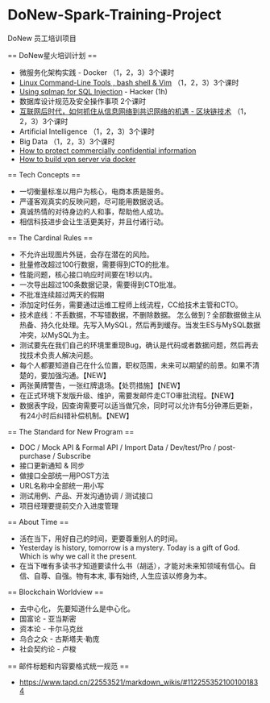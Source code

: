 # DoNew-Spark-Training-Project

DoNew 员工培训项目 

== DoNew星火培训计划 ==
* 微服务化架构实践 - Docker （1，2，3）3个课时 
* [Linux Command-Line Tools , bash shell & Vim](https://github.com/tonycai/EYEE-Spark-Training-Project/wiki/Linux-Command-Line-Tools-%2C-bash-shell-%26-Vim)  （1，2，3）3个课时
* [Using sqlmap for SQL Injection](https://github.com/tonycai/EYEE-Spark-Training-Project/wiki/Using-sqlmap-for-SQL-Injection) - Hacker (1h)
* 数据库设计规范及安全操作事项  2个课时
* [互联网后时代，如何抓住从信息网络到共识网络的机遇 - 区块链技术](https://github.com/tonycai/The-Journal-of-Blockchain) （1，2，3）3个课时
* Artificial Intelligence （1，2，3）3个课时
* Big Data （1，2，3）3个课时
* [How to protect commercially confidential information](https://github.com/tonycai/EYEE-Spark-Training-Project/wiki/How-to-protect-commercially-confidential-information)
* [How to build vpn server via docker](https://github.com/tonycai/EYEE-Spark-Training-Project/wiki/How-to-protect-commercially-confidential-information)

== Tech Concepts ==
* 一切衡量标准以用户为核心，电商本质是服务。
* 严谨客观真实的反映问题，尽可能用数据说话。
* 真诚热情的对待身边的人和事，帮助他人成功。
* 相信科技进步会让生活更美好，并且付诸行动。


== The Cardinal Rules ==
* 不允许出现图片外链，会存在潜在的风险。
* 批量修改超过100行数据，需要得到CTO的批准。
* 性能问题，核心接口响应时间要在1秒以内。
* 一次导出超过100条数据记录，需要得到CTO批准。
* 不批准连续超过两天的假期
* 添加定时任务，需要通过运维工程师上线流程，CC给技术主管和CTO。
* 技术底线：不丢数据，不写错数据，不删除数据。 怎么做到？全部数据做主从热备、持久化处理。先写入MySQL，然后再到缓存。当发生ES与MySQL数据冲突，以MySQL为主。
* 测试要先在我们自己的环境里重现Bug，确认是代码或者数据问题，然后再去找技术负责人解决问题。
* 每个人都要知道自己在什么位置，职权范围，未来可以期望的前景。如果不清楚的，要加强沟通。【NEW】
* 两张黄牌警告，一张红牌退场。【处罚措施】【NEW】
* 在正式环境下发版升级、维护，需要发邮件走CTO审批流程。【NEW】
* 数据表字段，因查询需要可以适当做冗余，同时可以允许有5分钟滞后更新，有24小时后纠错补偿机制。【NEW】

== The Standard for New Program  ==
* DOC / Mock API & Formal API / Import Data  / Dev/test/Pro / post-purchase / Subscribe
* 接口更新通知 & 同步
* 做接口全部统一用POST方法
* URL名称中全部统一用小写
* 测试用例、产品、开发沟通协调 / 测试接口
* 项目经理要提前交介入进度管理

== About Time ==
* 活在当下，用好自己的时间，更要尊重别人的时间。
* Yesterday is history, tomorrow is a mystery. Today is a gift of God. Which is why we call it the present.
* 在当下唯有多读书才知道要读什么书（胡适），才能对未来知领域有信心。自信、自尊、自强。物有本末, 事有始终, 人生应该以修身为本。

== Blockchain Worldview ==
* 去中心化， 先要知道什么是中心化。
* 国富论 - 亚当斯密
* 资本论 - 卡尔马克丝
* 乌合之众 - 古斯塔夫·勒庞
* 社会契约论 - 卢梭

== 邮件标题和内容要格式统一规范 ==
* https://www.tapd.cn/22553521/markdown_wikis/#1122553521001001834
